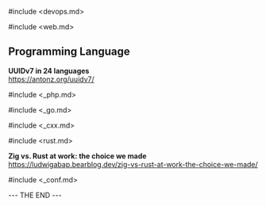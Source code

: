#include <devops.md>

#include <web.md>

## Programming Language

**UUIDv7 in 24 languages**  
https://antonz.org/uuidv7/

#include <_php.md>

#include <_go.md>

#include <_cxx.md>

#include <rust.md>

**Zig vs. Rust at work: the choice we made**  
https://ludwigabap.bearblog.dev/zig-vs-rust-at-work-the-choice-we-made/

#include <_conf.md>

--- THE END ---
